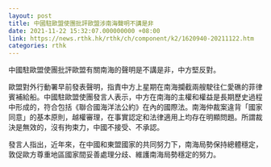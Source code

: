 ```yaml
---
layout: post
title: 中國駐歐盟使團批評歐盟涉南海聲明不講是非
date: 2021-11-22 15:32:07.000000000 +08:00
link: https://news.rthk.hk/rthk/ch/component/k2/1620940-20211122.htm
categories: rthk
---
```


中國駐歐盟使團批評歐盟有關南海的聲明是不講是非，中方堅反對。

歐盟對外行動署早前發表聲明，指責中方上星期在南海攔截兩艘駛往仁愛礁的菲律賓補給船。中國駐歐盟使團發言人表示，中方在南海的主權和權益是長期歷史過程中形成的，符合包括《聯合國海洋法公約》在內的國際法。南海仲裁案違背「國家同意」的基本原則，越權審理，在事實認定和法律適用上均存在明顯問題。所謂裁決是無效的，沒有拘束力，中國不接受、不承認。

發言人指出，近年來，在中國和東盟國家的共同努力下，南海局勢保持總體穩定，敦促歐方尊重地區國家間妥善處理分歧、維護南海局勢穩定的努力。
